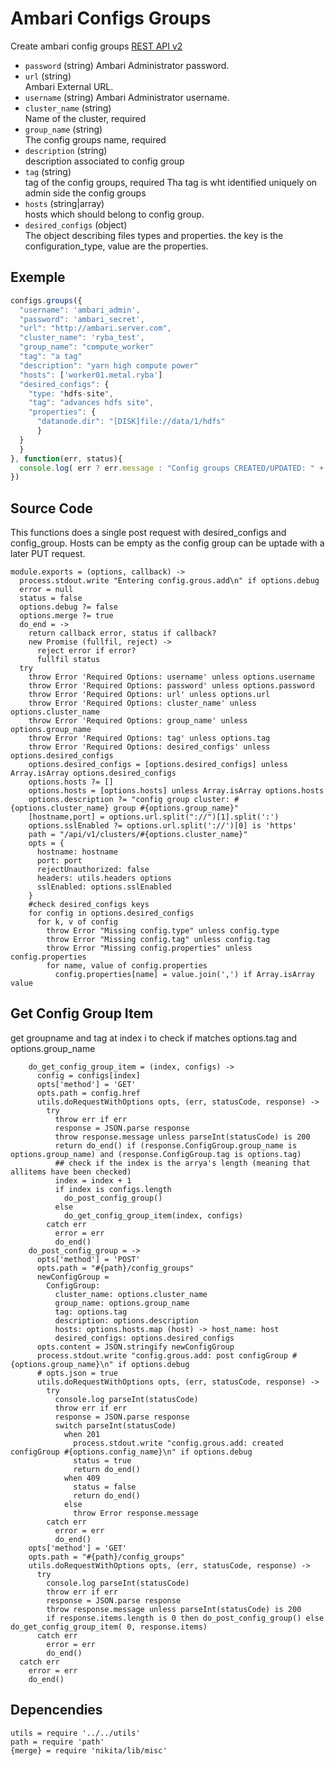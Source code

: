 
# Ambari Configs Groups

Create ambari config groups [REST API v2](https://github.com/apache/ambari/blob/trunk/ambari-server/docs/api/v1)

* `password` (string)
  Ambari Administrator password.
* `url` (string)   
  Ambari External URL.
* `username` (string)
  Ambari Administrator username.
* `cluster_name` (string)   
  Name of the cluster, required
* `group_name` (string)   
  The config groups name, required
* `description` (string)   
  description associated to config group
* `tag` (string)   
  tag of the config groups, required
  Tha tag is wht identified uniquely on admin side the config groups
* `hosts` (string|array)   
  hosts which should belong to config group.
* `desired_configs` (object)   
  The object describing files types and properties.
  the key is the configuration_type, value are the properties.

## Exemple

```js
configs.groups({
  "username": 'ambari_admin',
  "password": 'ambari_secret',
  "url": "http://ambari.server.com",
  "cluster_name": 'ryba_test',
  "group_name": "compute_worker"
  "tag": "a tag"
  "description": "yarn high compute power"
  "hosts": ['worker01.metal.ryba']
  "desired_configs": {
    "type: "hdfs-site",
    "tag": "advances hdfs site",
    "properties": {
      "datanode.dir": "[DISK]file://data/1/hdfs"
      }  
  }
  }
}, function(err, status){
  console.log( err ? err.message : "Config groups CREATED/UPDATED: " + status)
})
```

## Source Code
This functions does a single post request with desired_configs and config_group.
Hosts can be empty as the config group can be uptade with a later PUT request.

    module.exports = (options, callback) ->
      process.stdout.write "Entering config.grous.add\n" if options.debug
      error = null
      status = false
      options.debug ?= false
      options.merge ?= true
      do_end = ->
        return callback error, status if callback?
        new Promise (fullfil, reject) ->
          reject error if error?
          fullfil status
      try
        throw Error 'Required Options: username' unless options.username
        throw Error 'Required Options: password' unless options.password
        throw Error 'Required Options: url' unless options.url
        throw Error 'Required Options: cluster_name' unless options.cluster_name
        throw Error 'Required Options: group_name' unless options.group_name
        throw Error 'Required Options: tag' unless options.tag
        throw Error 'Required Options: desired_configs' unless options.desired_configs
        options.desired_configs = [options.desired_configs] unless Array.isArray options.desired_configs 
        options.hosts ?= []
        options.hosts = [options.hosts] unless Array.isArray options.hosts
        options.description ?= "config group cluster: #{options.cluster_name} group #{options.group_name}"
        [hostname,port] = options.url.split("://")[1].split(':')
        options.sslEnabled ?= options.url.split('://')[0] is 'https'
        path = "/api/v1/clusters/#{options.cluster_name}"
        opts = {
          hostname: hostname
          port: port
          rejectUnauthorized: false
          headers: utils.headers options
          sslEnabled: options.sslEnabled
        }
        #check desired_configs keys
        for config in options.desired_configs
          for k, v of config
            throw Error "Missing config.type" unless config.type
            throw Error "Missing config.tag" unless config.tag
            throw Error "Missing config.properties" unless config.properties
            for name, value of config.properties
              config.properties[name] = value.join(',') if Array.isArray value

## Get Config Group Item
get groupname and tag at index i to check if matches options.tag and options.group_name

        do_get_config_group_item = (index, configs) ->
          config = configs[index]
          opts['method'] = 'GET'
          opts.path = config.href
          utils.doRequestWithOptions opts, (err, statusCode, response) ->
            try
              throw err if err
              response = JSON.parse response
              throw response.message unless parseInt(statusCode) is 200
              return do_end() if (response.ConfigGroup.group_name is options.group_name) and (response.ConfigGroup.tag is options.tag)
              ## check if the index is the arrya's length (meaning that allitems have been checked)
              index = index + 1
              if index is configs.length
                do_post_config_group()
              else
                do_get_config_group_item(index, configs)
            catch err
              error = err
              do_end()
        do_post_config_group = ->
          opts['method'] = 'POST'
          opts.path = "#{path}/config_groups"
          newConfigGroup =
            ConfigGroup: 
              cluster_name: options.cluster_name
              group_name: options.group_name
              tag: options.tag
              description: options.description
              hosts: options.hosts.map (host) -> host_name: host
              desired_configs: options.desired_configs
          opts.content = JSON.stringify newConfigGroup
          process.stdout.write "config.grous.add: post configGroup #{options.group_name}\n" if options.debug
          # opts.json = true
          utils.doRequestWithOptions opts, (err, statusCode, response) ->
            try
              console.log parseInt(statusCode)
              throw err if err
              response = JSON.parse response
              switch parseInt(statusCode)
                when 201
                  process.stdout.write "config.grous.add: created configGroup #{options.config_name}\n" if options.debug
                  status = true
                  return do_end()
                when 409
                  status = false
                  return do_end()
                else
                  throw Error response.message
            catch err
              error = err
              do_end()
        opts['method'] = 'GET'
        opts.path = "#{path}/config_groups"
        utils.doRequestWithOptions opts, (err, statusCode, response) ->
          try
            console.log parseInt(statusCode)
            throw err if err
            response = JSON.parse response
            throw response.message unless parseInt(statusCode) is 200
            if response.items.length is 0 then do_post_config_group() else  do_get_config_group_item( 0, response.items)
          catch err
            error = err
            do_end()
      catch err
        error = err
        do_end()

## Depencendies

    utils = require '../../utils'
    path = require 'path'
    {merge} = require 'nikita/lib/misc'
